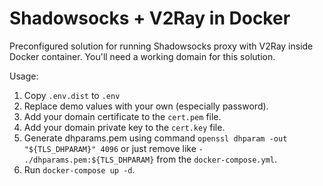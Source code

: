 # Shadowsocks + V2Ray in Docker

Preconfigured solution for running Shadowsocks proxy with V2Ray inside Docker container.
You'll need a working domain for this solution.

Usage:

1. Copy `.env.dist` to `.env`
2. Replace demo values with your own (especially password).
3. Add your domain certificate to the `cert.pem` file.
4. Add your domain private key to the `cert.key` file.
5. Generate dhparams.pem using command `openssl dhparam -out "${TLS_DHPARAM}" 4096` or just remove like `- ./dhparams.pem:${TLS_DHPARAM}` from the `docker-compose.yml`.
6. Run `docker-compose up -d`.
